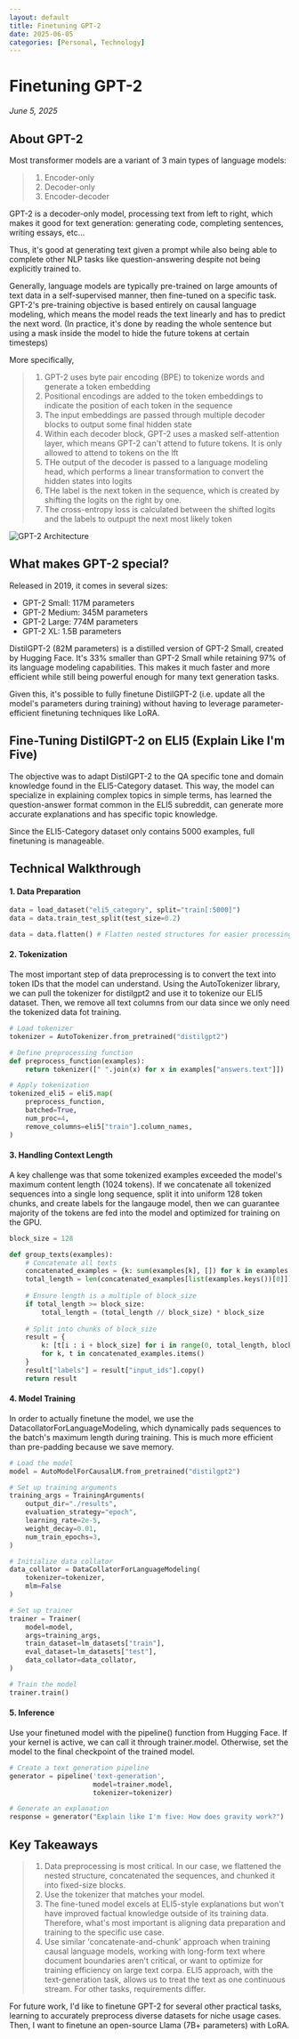 ```yaml
---
layout: default
title: Finetuning GPT-2
date: 2025-06-05
categories: [Personal, Technology]
---
```


# Finetuning GPT-2

*June 5, 2025*

## About GPT-2
Most transformer models are a variant of 3 main types of language models:

> 1. Encoder-only
> 2. Decoder-only
> 3. Encoder-decoder

GPT-2 is a decoder-only model, processing text from left to right, which makes it good for text generation: generating code, completing sentences, writing essays, etc...

Thus, it's good at generating text given a prompt while also being able to complete other NLP tasks like question-answering despite not being explicitly trained to.

Generally, language models are typically pre-trained on large amounts of text data in a self-supervised manner, then fine-tuned on a specific task. GPT-2's pre-training objective is based entirely on causal language modeling, which means the model reads the text linearly and has to predict the next word. (In practice, it's done by reading the whole sentence but using a mask inside the model to hide the future tokens at certain timesteps)

More specifically, 
> 1. GPT-2 uses byte pair encoding (BPE) to tokenize words and generate a token embedding
> 2. Positional encodings are added to the token embeddings to indicate the position of each token in the sequence
> 3. The input embeddings are passed through multiple decoder blocks to output some final hidden state
> 4. Within each decoder block, GPT-2 uses a masked self-attention layer, which means GPT-2 can't attend to future tokens. It is only allowed to attend to tokens on the lft
> 5. THe output of the decoder is passed to a language modeling head, which performs a linear transformation to convert the hidden states into logits
> 6. THe label is the next token in the sequence, which is created by shifting the logits on the right by one.
> 7. The cross-entropy loss is calculated between the shifted logits and the labels to outpupt the next most likely token


![GPT-2 Architecture](/assets/images/gpt-2.jpg)


## What makes GPT-2 special?

Released in 2019, it comes in several sizes:
- GPT-2 Small: 117M parameters
- GPT-2 Medium: 345M parameters
- GPT-2 Large: 774M parameters
- GPT-2 XL: 1.5B parameters

DistilGPT-2 (82M parameters) is a distilled version of GPT-2 Small, created by Hugging Face. It's 33% smaller than GPT-2 Small while retaining 97% of its language modeling capabilities. This makes it much faster and more efficient while still being powerful enough for many text generation tasks.

Given this, it's possible to fully finetune DistilGPT-2 (i.e. update all the model's parameters during training) without having to leverage parameter-efficient finetuning techniques like LoRA.

## Fine-Tuning DistilGPT-2 on ELI5 (Explain Like I'm Five)

The objective was to adapt DistilGPT-2 to the QA specific tone and domain knowledge found in the ELI5-Category dataset. This way, the model can specialize in explaining complex topics in simple terms, has learned the question-answer format common in the ELI5 subreddit, can generate more accurate explanations and has specific topic knowledge. 

Since the ELI5-Category dataset only contains 5000 examples, full finetuning is manageable.

## Technical Walkthrough

#### 1. Data Preparation
```python
data = load_dataset("eli5_category", split="train[:5000]")
data = data.train_test_split(test_size=0.2)

data = data.flatten() # Flatten nested structures for easier processing
```
#### 2. Tokenization
The most important step of data preprocessing is to convert the text into token IDs that the model can understand. Using the AutoTokenizer library, we can pull the tokenizer for distilgpt2 and use it to tokenize our ELI5 dataset. Then, we remove all text columns from our data since we only need the tokenized data fot training.
```python
# Load tokenizer
tokenizer = AutoTokenizer.from_pretrained("distilgpt2")

# Define preprocessing function
def preprocess_function(examples):
    return tokenizer([" ".join(x) for x in examples["answers.text"]])

# Apply tokenization
tokenized_eli5 = eli5.map(
    preprocess_function,
    batched=True,
    num_proc=4,
    remove_columns=eli5["train"].column_names,
)
```

#### 3. Handling Context Length
A key challenge was that some tokenized examples exceeded the model's maximum content length (1024 tokens). If we concatenate all tokenized sequences into a single long sequence, split it into uniform 128 token chunks, and create labels for the langauge model, then we can guarantee majority of the tokens are fed into the model and optimized for training on the GPU. 

```python
block_size = 128

def group_texts(examples):
    # Concatenate all texts
    concatenated_examples = {k: sum(examples[k], []) for k in examples.keys()}
    total_length = len(concatenated_examples[list(examples.keys())[0]])
    
    # Ensure length is a multiple of block_size
    if total_length >= block_size:
        total_length = (total_length // block_size) * block_size
    
    # Split into chunks of block_size
    result = {
        k: [t[i : i + block_size] for i in range(0, total_length, block_size)]
        for k, t in concatenated_examples.items()
    }
    result["labels"] = result["input_ids"].copy()
    return result
```
#### 4. Model Training
In order to actually finetune the model, we use the DatacollatorForLanguageModeling, which dynamically pads sequences to the batch's maximum length during training. This is much more efficient than pre-padding because we save memory. 

```python
# Load the model
model = AutoModelForCausalLM.from_pretrained("distilgpt2")

# Set up training arguments
training_args = TrainingArguments(
    output_dir="./results",
    evaluation_strategy="epoch",
    learning_rate=2e-5,
    weight_decay=0.01,
    num_train_epochs=3,
)

# Initialize data collator
data_collator = DataCollatorForLanguageModeling(
    tokenizer=tokenizer, 
    mlm=False
)

# Set up trainer
trainer = Trainer(
    model=model,
    args=training_args,
    train_dataset=lm_datasets["train"],
    eval_dataset=lm_datasets["test"],
    data_collator=data_collator,
)

# Train the model
trainer.train()
```

#### 5. Inference
Use your finetuned model with the pipeline() function from Hugging Face. 
If your kernel is active, we can call it through trainer.model. Otherwise, set the model to the final checkpoint of the trained model. 
```python
# Create a text generation pipeline
generator = pipeline('text-generation', 
                     model=trainer.model, 
                     tokenizer=tokenizer)

# Generate an explanation
response = generator("Explain like I'm five: How does gravity work?")
```

## Key Takeaways

> 1. Data preprocessing is most critical. In our case, we flattened the nested structure, concatenated the sequences, and chunked it into fixed-size blocks.
> 2. Use the tokenizer that matches your model.
> 3. The fine-tuned model excels at ELI5-style explanations but won't have improved factual knowledge outside of its training data. Therefore, what's most important is aligning data preparation and training to the specific use case. 
> 4. Use similar 'concatenate-and-chunk' approach when training causal language models, working with long-form text where document boundaries aren't critical, or want to optimize for training efficiency on large text corpa. ELI5 approach, with the text-generation task, allows us to treat the text as one continuous stream. For other tasks, requirements differ.

For future work, I'd like to finetune GPT-2 for several other practical tasks, learning to accurately preprocess diverse datasets for niche usage cases. Then, I want to finetune an open-source Llama (7B+ parameters) with LoRA.